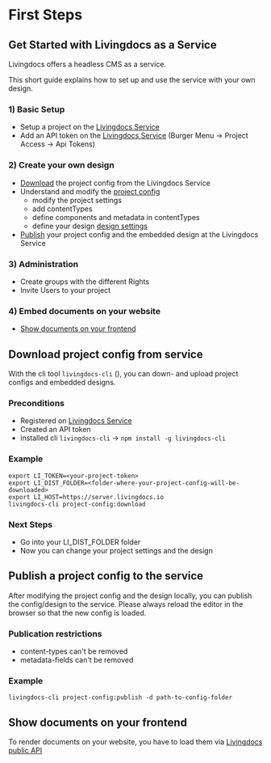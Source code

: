 # First Steps

## Get Started with Livingdocs as a Service

Livingdocs offers a headless CMS as a service.

This short guide explains how to set up and use the service with your own design.

### 1\) Basic Setup

* Setup a project on the [Livingdocs Service](https://edit.livingdocs.io/)
* Add an API token on the [Livingdocs Service](https://edit.livingdocs.io/) \(Burger Menu -&gt; Project Access -&gt; Api Tokens\)

### 2\) Create your own design

* [Download](getting_started.md#download-project-config-from-service) the project config from the Livingdocs Service
* Understand and modify the [project config](reference-docs/project-config/README.md)
  * modify the project settings
  * add contentTypes
  * define components and metadata in contentTypes
  * define your design [design settings](reference-docs/project-config/design.md)
* [Publish](getting_started.md#publish-a-project-config-to-the-service) your project config and the embedded design at the Livingdocs Service

### 3\) Administration

* Create groups with the different Rights
* Invite Users to your project

### 4\) Embed documents on your website

* [Show documents on your frontend](getting_started.md#show-documents-on-your-frontend)

## Download project config from service

With the cli tool `livingdocs-cli` \(\), you can down- and upload project configs and embedded designs.

### Preconditions

* Registered on [Livingdocs Service](https://edit.livingdocs.io/)
* Created an API token
* installed cli `livingdocs-cli` -&gt; `npm install -g livingdocs-cli`

### Example

```text
export LI_TOKEN=<your-project-token>
export LI_DIST_FOLDER=<folder-where-your-project-config-will-be-downloaded>
export LI_HOST=https://server.livingdocs.io
livingdocs-cli project-config:download
```

### Next Steps

* Go into your LI\_DIST\_FOLDER folder
* Now you can change your project settings and the design

## Publish a project config to the service

After modifying the project config and the design locally, you can publish the config/design to the service. Please always reload the editor in the browser so that the new config is loaded.

### Publication restrictions

* content-types can't be removed
* metadata-fields can't be removed

### Example

`livingdocs-cli project-config:publish -d path-to-config-folder`

## Show documents on your frontend

To render documents on your website, you have to load them via [Livingdocs public API](https://edit.livingdocs.io/public-api)
